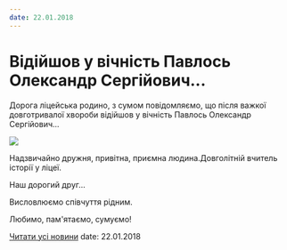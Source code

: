 ```yaml
---
date: 22.01.2018
---
```

# Відійшов у вічність Павлось Олександр Сергійович...

Дорога ліцейська родино, з сумом повідомляємо, що після важкої довготривалої хвороби відійшов у вічність Павлось Олександр Сергійович...

![](/images/blog/відійшов-у-вічність-павлось-олександр-сергійович/історикос.jpg)

Надзвичайно дружня, привітна, приємна людина.Довголітній вчитель історії у ліцеї.

Наш дорогий друг...

Висловлюємо співчуття рідним.

Любимо, пам'ятаємо, сумуємо!

[Читати усі новини](/news)
date: 22.01.2018
